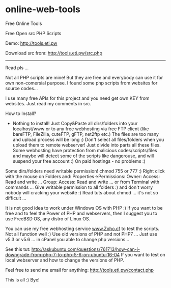 # online-web-tools
Free Online Tools 

Free Open src PHP Scripts

Demo: http://tools.eti.pw

Download src from: http://tools.eti.pw/src.php

---------------------------------------------------------------------------------------------------------------------------------

Read pls ...

Not all PHP scripts are mine! But they are free and everybody can use it for own non-comersial purpose. I found some php scripts from websites for source codes...

I use many free APIs for this project and you need get own KEY from websites. Just read my comments in src. 

How to Install? 
- Nothing to install! Just Copy&Paste all dirs/folders into your localhost/www or to any free webhosting via free FTP client (like bareFTP, FileZilla, cuteFTP, gFTP, net2ftp etc.)
The files are too many and upload process will be long :) Don't select all files/folders when you upload them to remote webserver! Just divide into parts all these files. Some webhosting have protection from malicious codes/scripts/files and maybe will detect some of the scripts like dangerouse, and will suspend your free account :) On paid hostings - no problems :)

Some dirs/folders need writable permission! chmod 755 or 777 :) 
Right click with the mouse on Folders and:
Properties->Permissions: Owner: Access: Read and write ... Group: Access: Read and write ... or from Terminal with commands ...
Give writable permission to all folders :) and don't worry nobody will cracking your website :)
Read tuts about chmod ... it's not so difficult ...

It is not good idea to work under Windows OS with PHP :) If you want to be free and to feel the Power of PHP and webservers, then I suggest you to use FreeBSD OS, any distro of Linux OS.

You can use my free webhosting service www.Zoho.cf to test the scripts. Not all function well :) Use old versions of PHP and not PHP7 ... Just use v5.3 or v5.6 ... in cPanel you able to change php versions... 

See this tut: http://askubuntu.com/questions/761713/how-can-i-downgrade-from-php-7-to-php-5-6-on-ubuntu-16-04
If you want to test on local webserver and how to change the versions of PHP.

Feel free to send me email for anything:  http://tools.eti.pw/contact.php

This is all :) Bye!
